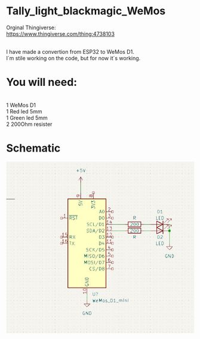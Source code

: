 #  Tally_light_blackmagic_WeMos

Orginal Thingiverse: <br>
	https://www.thingiverse.com/thing:4738103
<br><br>

I have made a convertion from ESP32 to WeMos D1. <br>
I´m stile working on the code, but for now it´s working. <br>

# You will need:
<br>
1 WeMos D1 <br>
1 Red led 5mm <br>
1 Green led 5mm <br>
2 200Ohm resister <br>

# Schematic

![alt text](https://github.com/tuxitheone/-Tally_light_blackmagic_WeMos/blob/main/schematic.JPG)

